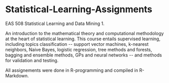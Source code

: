 # Statistical-Learning-Assignments

EAS 508 Statistical Learning and Data Mining 1.

An introduction to the mathematical theory and computational methodology at the heart of statistical learning. This course entails supervised learning, including topics classification -- support vector machines, k-nearest neighbors, Naive Bayes, logistic regression, tree methods and forests, bagging and ensemble methods, GPs and neural networks -- and methods for validation and testing.

All assignements were done in R-programming and compiled in R-Markdown.
